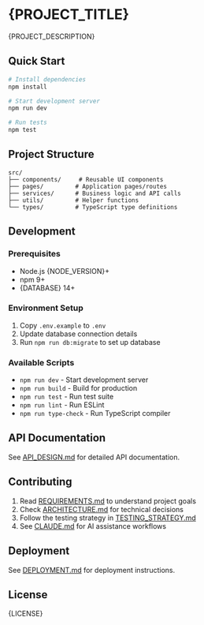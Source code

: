 # {PROJECT_TITLE}

{PROJECT_DESCRIPTION}

## Quick Start

```bash
# Install dependencies
npm install

# Start development server
npm run dev

# Run tests
npm test
```

## Project Structure

```
src/
├── components/     # Reusable UI components
├── pages/         # Application pages/routes
├── services/      # Business logic and API calls
├── utils/         # Helper functions
└── types/         # TypeScript type definitions
```

## Development

### Prerequisites

- Node.js {NODE_VERSION}+
- npm 9+
- {DATABASE} 14+

### Environment Setup

1. Copy `.env.example` to `.env`
2. Update database connection details
3. Run `npm run db:migrate` to set up database

### Available Scripts

- `npm run dev` - Start development server
- `npm run build` - Build for production
- `npm run test` - Run test suite
- `npm run lint` - Run ESLint
- `npm run type-check` - Run TypeScript compiler

## API Documentation

See [API_DESIGN.md](docs/API_DESIGN.md) for detailed API documentation.

## Contributing

1. Read [REQUIREMENTS.md](docs/REQUIREMENTS.md) to understand project goals
2. Check [ARCHITECTURE.md](docs/ARCHITECTURE.md) for technical decisions
3. Follow the testing strategy in [TESTING_STRATEGY.md](docs/TESTING_STRATEGY.md)
4. See [CLAUDE.md](CLAUDE.md) for AI assistance workflows

## Deployment

See [DEPLOYMENT.md](docs/DEPLOYMENT.md) for deployment instructions.

## License

{LICENSE}